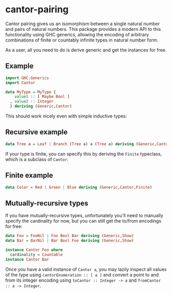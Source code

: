 # cantor-pairing

Cantor pairing gives us an isomorphism between a single natural number and pairs of natural numbers. This package provides a modern API to this functionality using GHC generics, allowing the encoding of arbitrary combinations of finite or countably infinite types in natural number form.

As a user, all you need to do is derive generic and get the instances for free.

## Example
```haskell
import GHC.Generics
import Cantor

data MyType = MyType {
    value1 :: [ Maybe Bool ]
  , value2 :: Integer
  } deriving (Generic,Cantor)
```
This should work nicely even with simple inductive types:

## Recursive example
```haskell
data Tree a = Leaf | Branch (Tree a) a (Tree a) deriving (Generic,Cantor)
```

If your type is finite, you can specify this by deriving the `Finite` typeclass, which is a subclass of `Cantor`:

## Finite example
```haskell
data Color = Red | Green | Blue deriving (Generic,Cantor,Finite)
```

## Mutually-recursive types

If you have mutually-recursive types, unfortunately you'll need to manually specify the cardinality for now, but you can still get the to/from encodings for free:

```haskell
data Foo = FooNil | Foo Bool Bar deriving (Generic,Show)
data Bar = BarNil | Bar Bool Foo deriving (Generic,Show)

instance Cantor Foo where
  cardinality = Countable
instance Cantor Bar
```

Once you have a valid instance of `Cantor a`, you may lazily inspect all values of the type using `cantorEnumeration :: [ a ]` and convert a point to and from its integer encoding using `toCantor :: Integer -> a` and `fromCantor :: a -> Integer`.

